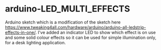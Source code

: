 # arduino-LED_MULTI_EFFECTS
Arduino sketch which is a modification of the sketch here https://www.tweaking4all.com/hardware/arduino/arduino-all-ledstrip-effects-in-one/. I've added an indicator LED to show which effect is on use and some solid colour effects so it can be used for simple illumination only, for a desk lighting application.
